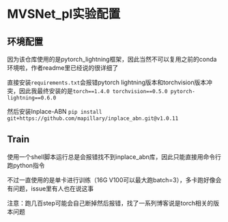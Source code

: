 # MVSNet_pl实验配置

## 环境配置

因为该仓库使用的是pytorch_lightning框架，因此当然不可以复用之前的conda环境啦，作者readme里已经说的很详细了

直接安装`requirements.txt`会报错pytorch lightning版本和torchvision版本冲突，因此我最终安装的是`torch==1.4.0 torchvision==0.5.0 pytorch-lightning==0.6.0`

然后安装Inplace-ABN `pip install git+https://github.com/mapillary/inplace_abn.git@v1.0.11`

## Train

使用一个shell脚本运行总是会报错找不到inplace_abn库，因此只能直接用命令行跑python指令

不过一直使用的是单卡进行训练（16G V100可以最大跑batch=3），多卡跑好像会有问题，issue里有人也在说这事

注意：跑几百step可能会自己断掉然后报错，找了一系列博客说是torch相关的版本问题